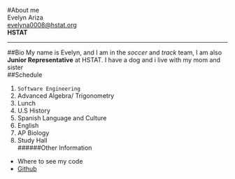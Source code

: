 #About me  
Evelyn Ariza  
evelyna0008@hstat.org  
**HSTAT**  
***
##Bio
My name is Evelyn, and I am in the _soccer_ and _track_ team, I am also **Junior Representative** at HSTAT. I have a dog and i live with my mom and sister  
##Schedule  
1. `Software Engineering`  
2. Advanced Algebra/ Trigonometry  
3. Lunch  
4. U.S History
5. Spanish Language and Culture
6. English
7. AP Biology
8. Study Hall  
######Other Information  
  * Where to see my code  
   * [Github](https://github.com/evelyna0008/)
